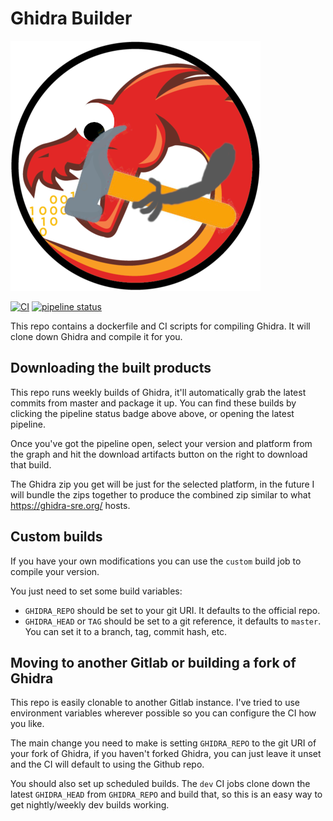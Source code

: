 Ghidra Builder
==============

![Ghidra Builder](doc/ghidra_builder.png)

[![CI](https://github.com/TorgoTorgo/ghidra-builder/workflows/CI/badge.svg)](https://github.com/TorgoTorgo/ghidra-builder/actions?query=workflow%3ACI+branch%3Amaster)
[![pipeline status](https://gitlab.com/Torgo/ghidra-builder/badges/master/pipeline.svg)](https://gitlab.com/Torgo/ghidra-builder/pipelines/latest)


This repo contains a dockerfile and CI scripts for compiling Ghidra. It will clone down Ghidra and compile it for you.

## Downloading the built products

This repo runs weekly builds of Ghidra, it'll automatically grab the latest commits from master and package it up.
You can find these builds by clicking the pipeline status badge above above, or opening the latest pipeline.

Once you've got the pipeline open, select your version and platform from the graph and hit the download artifacts
button on the right to download that build.

The Ghidra zip you get will be just for the selected platform, in the future I will bundle the zips together to produce
the combined zip similar to what https://ghidra-sre.org/ hosts.

## Custom builds

If you have your own modifications you can use the `custom` build job to compile your version.

You just need to set some build variables:
- `GHIDRA_REPO` should be set to your git URI. It defaults to the official repo.
- `GHIDRA_HEAD` or `TAG` should be set to a git reference, it defaults to `master`. You can set it to a branch, tag, commit hash, etc.

## Moving to another Gitlab or building a fork of Ghidra

This repo is easily clonable to another Gitlab instance. I've tried to use environment variables wherever possible so you can configure
the CI how you like.

The main change you need to make is setting `GHIDRA_REPO` to the git URI of your fork of Ghidra, if you haven't forked Ghidra, you can
just leave it unset and the CI will default to using the Github repo.

You should also set up scheduled builds. The `dev` CI jobs clone down the latest `GHIDRA_HEAD` from `GHIDRA_REPO` and build that, so this
is an easy way to get nightly/weekly dev builds working.
